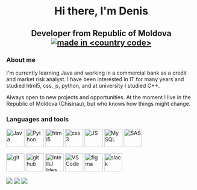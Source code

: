 <div id="header" align="center"> 
<H1>Hi there, I'm Denis</H1>
  <h2>Developer from Republic of Moldova 
    <a href="https://en.wikipedia.org/wiki/Moldova">
      <img src="https://raw.githubusercontent.com/pedromxavier/flag-badges/main/badges/MD.svg" alt="made in <country code>">
    </a>
  </h2>
</div>

### About me
I'm currently learning Java and working in a commercial bank as a credit and market risk analyst.
I have been interested in IT for many years and studied html5, css, js, python, and at university I studied C++.

Always open to new projects and opportunities. At the moment I live in the Republic of Moldova (Chisinau), but who knows how things might change.

### Languages and tools
<img src="https://cdn.jsdelivr.net/gh/devicons/devicon/icons/java/java-original-wordmark.svg" title="Java" width="48" hight="48" />   <img src="https://cdn.jsdelivr.net/gh/devicons/devicon/icons/python/python-original-wordmark.svg" title="Python" width="48" hight="48"  />   <img src="https://cdn.jsdelivr.net/gh/devicons/devicon/icons/html5/html5-original-wordmark.svg" title="html5" width="48" hight="48"/>   <img src="https://cdn.jsdelivr.net/gh/devicons/devicon/icons/css3/css3-original-wordmark.svg" title="css3" width="48" hight="48" />   <img src="https://cdn.jsdelivr.net/gh/devicons/devicon/icons/javascript/javascript-plain.svg" title="JS" width="48" hight="48"  />   <img src="https://cdn.jsdelivr.net/gh/devicons/devicon/icons/mysql/mysql-original-wordmark.svg"  title="MySQL" width="48" hight="48"/>   <img src="https://upload.wikimedia.org/wikipedia/commons/1/10/SAS_logo_horiz.svg" title="SAS" width="48" hight="48" />  

<img src="https://cdn.jsdelivr.net/gh/devicons/devicon/icons/git/git-original-wordmark.svg"  title="git" width="48" hight="48" />   <img src="https://cdn.jsdelivr.net/gh/devicons/devicon/icons/github/github-original-wordmark.svg"  title="git hub" width="48" hight="48" />   <img src="https://cdn.jsdelivr.net/gh/devicons/devicon/icons/intellij/intellij-plain-wordmark.svg" title="IntelliJ Idea" width="48" hight="48" />   <img src="https://cdn.jsdelivr.net/gh/devicons/devicon/icons/vscode/vscode-original-wordmark.svg" title="VSCode" width="48" hight="48"/>   <img src="https://cdn.jsdelivr.net/gh/devicons/devicon/icons/figma/figma-original.svg" title="figma" width="48" hight="48"  />   <img src="https://cdn.jsdelivr.net/gh/devicons/devicon/icons/slack/slack-original.svg"  title="slack" width="48" hight="48" />

<div id="stat" align="left">
  <img src="http://github-profile-summary-cards.vercel.app/api/cards/profile-details?username=dsersun&theme=zenburn" />
  <img src="http://github-profile-summary-cards.vercel.app/api/cards/repos-per-language?username=dsersun&theme=zenburn" />
  <img src="http://github-profile-summary-cards.vercel.app/api/cards/stats?username=dsersun&theme=zenburn" />
</div>

<!--
**dsrsun/dsersun** is a ✨ _special_ ✨ repository because its `README.md` (this file) appears on your GitHub profile.

Here are some ideas to get you started:

- 🔭 I’m currently working on ...
- 🌱 I’m currently learning ...
- 👯 I’m looking to collaborate on ...
- 🤔 I’m looking for help with ...
- 💬 Ask me about ...
- 📫 How to reach me: ...
- 😄 Pronouns: ...
- ⚡ Fun fact: ...
-->
